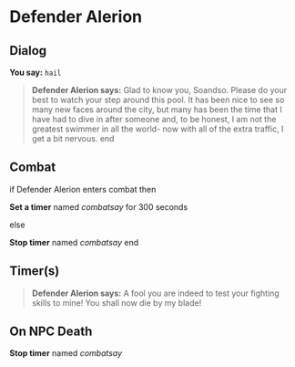# Defender Alerion
## Dialog

**You say:** `hail`



>**Defender Alerion says:** Glad to know you, Soandso.  Please do your best to watch your step around this pool.  It has been nice to see so many new faces around the city, but many has been the time that I have had to dive in after someone and, to be honest, I am not the greatest swimmer in all the world- now with all of the extra traffic, I get a bit nervous.
end

## Combat

if Defender Alerion enters combat  then


**Set a timer** named *combatsay* for 300 seconds

else


**Stop timer** named *combatsay*
end

## Timer(s)

>**Defender Alerion says:** A fool you are indeed to test your fighting skills to mine!  You shall now die by my blade!
## On NPC Death

**Stop timer** named *combatsay*